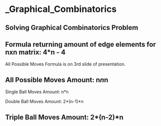 # _Graphical_Combinatorics
Solving Graphical Combinatorics Problem  
------------------------------------------------------------------------------------------------------------
Formula returning amount of edge elements for nxn matrix:
4*n - 4
------------------------------------------------------------------------------------------------------------
All Possible Moves Formula is on 3rd slide of presentation. 

All Possible Moves Amount: 
n*n*n
------------------------------------------------------------------------------------------------------------
Single Ball Moves Amount:
n*n

Double Ball Moves Amount:
2*(n-1)*n

Triple Ball Moves Amount:
2*(n-2)*n
------------------------------------------------------------------------------------------------------------
